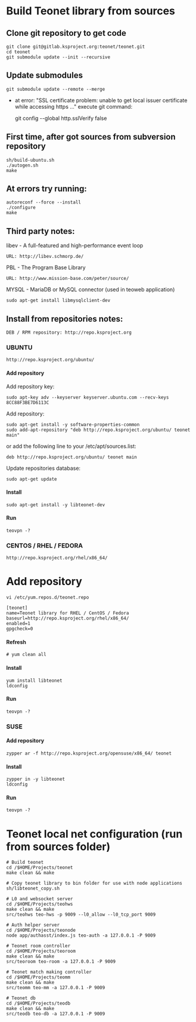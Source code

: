 # Build Teonet library from sources

## Clone git repository  to get code

    git clone git@gitlab.ksproject.org:teonet/teonet.git
    cd teonet
    git submodule update --init --recursive

## Update submodules

    git submodule update --remote --merge

* at error: "SSL certificate problem: unable to get local issuer 
certificate while accessing https ..." execute git command:

    git config --global http.sslVerify false

## First time, after got sources from subversion repository

    sh/build-ubuntu.sh
    ./autogen.sh
    make
 

## At errors try running:

    autoreconf --force --install
    ./configure
    make


## Third party notes:

libev - A full-featured and high-performance event loop

    URL: http://libev.schmorp.de/


PBL - The Program Base Library

    URL: http://www.mission-base.com/peter/source/

MYSQL - MariaDB or MySQL connector (used in teoweb application)

    sudo apt-get install libmysqlclient-dev


## Install from repositories notes:

    DEB / RPM repository: http://repo.ksproject.org

### UBUNTU

    http://repo.ksproject.org/ubuntu/

#### Add repository

Add repository key:  

    sudo apt-key adv --keyserver keyserver.ubuntu.com --recv-keys 8CC88F3BE7D6113C
    
Add repository:    

    sudo apt-get install -y software-properties-common
    sudo add-apt-repository "deb http://repo.ksproject.org/ubuntu/ teonet main"
    
or add the following line to your /etc/apt/sources.list:  

    deb http://repo.ksproject.org/ubuntu/ teonet main
    
Update repositories database:    
    
    sudo apt-get update

#### Install

    sudo apt-get install -y libteonet-dev

#### Run

    teovpn -?


### CENTOS / RHEL / FEDORA

    http://repo.ksproject.org/rhel/x86_64/

# Add repository

    vi /etc/yum.repos.d/teonet.repo

    [teonet]
    name=Teonet library for RHEL / CentOS / Fedora
    baseurl=http://repo.ksproject.org/rhel/x86_64/
    enabled=1
    gpgcheck=0

#### Refresh

    # yum clean all

#### Install

    yum install libteonet
    ldconfig 

#### Run

    teovpn -?


### SUSE

#### Add repository

    zypper ar -f http://repo.ksproject.org/opensuse/x86_64/ teonet

#### Install
    
    zypper in -y libteonet
    ldconfig

#### Run

    teovpn -?
    

# Teonet local net configuration (run from sources folder)

```
# Build teonet
cd /$HOME/Projects/teonet
make clean && make

# Copy teonet library to bin folder for use with node applications
sh/libteonet_copy.sh

# L0 and websocket server
cd /$HOME/Projects/teohws
make clean && make
src/teohws teo-hws -p 9009 --l0_allow --l0_tcp_port 9009

# Auth helper server
cd /$HOME/Projects/teonode
node app/authasst/index.js teo-auth -a 127.0.0.1 -P 9009

# Teonet room controller
cd /$HOME/Projects/teoroom
make clean && make
src/teoroom teo-room -a 127.0.0.1 -P 9009

# Teonet match making controller
cd /$HOME/Projects/teomm
make clean && make
src/teomm teo-mm -a 127.0.0.1 -P 9009

# Teonet db
cd /$HOME/Projects/teodb
make clean && make
src/teodb teo-db -a 127.0.0.1 -P 9009
```
